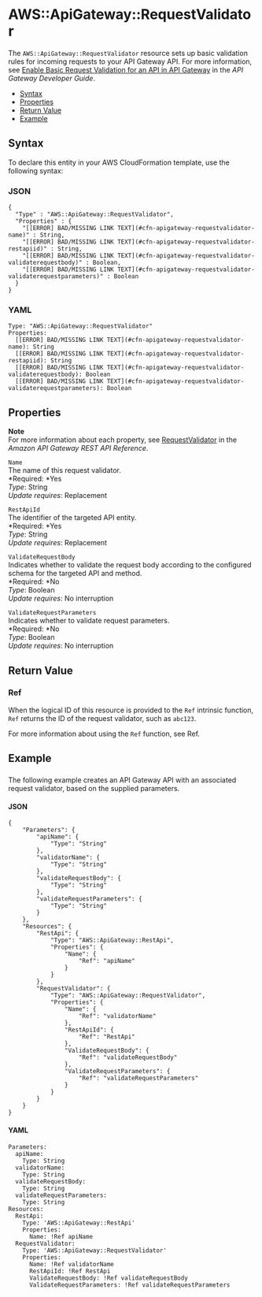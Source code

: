 # AWS::ApiGateway::RequestValidator<a name="aws-resource-apigateway-requestvalidator"></a>

The `AWS::ApiGateway::RequestValidator` resource sets up basic validation rules for incoming requests to your API Gateway API\. For more information, see [ Enable Basic Request Validation for an API in API Gateway](http://docs.aws.amazon.com/apigateway/latest/developerguide/api-gateway-method-request-validation.html) in the *API Gateway Developer Guide*\.


+ [Syntax](#aws-resource-apigateway-requestvalidator-syntax)
+ [Properties](#w3ab2c21c10c68b9)
+ [Return Value](#aws-resource-apigateway-requestvalidator-returnvalues)
+ [Example](#aws-resource-apigateway-requestvalidator-examples)

## Syntax<a name="aws-resource-apigateway-requestvalidator-syntax"></a>

To declare this entity in your AWS CloudFormation template, use the following syntax:

### JSON<a name="aws-resource-apigateway-requestvalidator-syntax.json"></a>

```
{
  "Type" : "AWS::ApiGateway::RequestValidator",
  "Properties" : {
    "[[ERROR] BAD/MISSING LINK TEXT](#cfn-apigateway-requestvalidator-name)" : String,
    "[[ERROR] BAD/MISSING LINK TEXT](#cfn-apigateway-requestvalidator-restapiid)" : String,
    "[[ERROR] BAD/MISSING LINK TEXT](#cfn-apigateway-requestvalidator-validaterequestbody)" : Boolean,
    "[[ERROR] BAD/MISSING LINK TEXT](#cfn-apigateway-requestvalidator-validaterequestparameters)" : Boolean
  }
}
```

### YAML<a name="aws-resource-apigateway-requestvalidator-syntax.yaml"></a>

```
Type: "AWS::ApiGateway::RequestValidator"
Properties:
  [[ERROR] BAD/MISSING LINK TEXT](#cfn-apigateway-requestvalidator-name): String
  [[ERROR] BAD/MISSING LINK TEXT](#cfn-apigateway-requestvalidator-restapiid): String
  [[ERROR] BAD/MISSING LINK TEXT](#cfn-apigateway-requestvalidator-validaterequestbody): Boolean
  [[ERROR] BAD/MISSING LINK TEXT](#cfn-apigateway-requestvalidator-validaterequestparameters): Boolean
```

## Properties<a name="w3ab2c21c10c68b9"></a>

**Note**  
For more information about each property, see [ RequestValidator](http://docs.aws.amazon.com/apigateway/api-reference/resource/request-validator) in the *Amazon API Gateway REST API Reference*\.

`Name`  
The name of this request validator\.  
*Required: *Yes  
*Type*: String  
*Update requires*: Replacement

`RestApiId`  
The identifier of the targeted API entity\.  
*Required: *Yes  
*Type*: String  
*Update requires*: Replacement

`ValidateRequestBody`  
Indicates whether to validate the request body according to the configured schema for the targeted API and method\.  
*Required: *No  
*Type*: Boolean  
*Update requires*: No interruption

`ValidateRequestParameters`  
Indicates whether to validate request parameters\.  
*Required: *No  
*Type*: Boolean  
*Update requires*: No interruption

## Return Value<a name="aws-resource-apigateway-requestvalidator-returnvalues"></a>

### Ref<a name="aws-resource-apigateway-requestvalidator-ref"></a>

When the logical ID of this resource is provided to the `Ref` intrinsic function, `Ref` returns the ID of the request validator, such as `abc123`\.

For more information about using the `Ref` function, see Ref\.

## Example<a name="aws-resource-apigateway-requestvalidator-examples"></a>

### <a name="w3ab2c21c10c68c13b3"></a>

The following example creates an API Gateway API with an associated request validator, based on the supplied parameters\.

#### JSON<a name="aws-resource-apigateway-requestvalidator-example1.json"></a>

```
{
    "Parameters": {
        "apiName": {
            "Type": "String"
        },
        "validatorName": {
            "Type": "String"
        },
        "validateRequestBody": {
            "Type": "String"
        },
        "validateRequestParameters": {
            "Type": "String"
        }
    },
    "Resources": {
        "RestApi": {
            "Type": "AWS::ApiGateway::RestApi",
            "Properties": {
                "Name": {
                    "Ref": "apiName"
                }
            }
        },
        "RequestValidator": {
            "Type": "AWS::ApiGateway::RequestValidator",
            "Properties": {
                "Name": {
                    "Ref": "validatorName"
                },
                "RestApiId": {
                    "Ref": "RestApi"
                },
                "ValidateRequestBody": {
                    "Ref": "validateRequestBody"
                },
                "ValidateRequestParameters": {
                    "Ref": "validateRequestParameters"
                }
            }
        }
    }
}
```

#### YAML<a name="aws-resource-apigateway-requestvalidator-example1.yaml"></a>

```
Parameters:
  apiName:
    Type: String
  validatorName:
    Type: String
  validateRequestBody:
    Type: String
  validateRequestParameters:
    Type: String
Resources:
  RestApi:
    Type: 'AWS::ApiGateway::RestApi'
    Properties:
      Name: !Ref apiName
  RequestValidator:
    Type: 'AWS::ApiGateway::RequestValidator'
    Properties:
      Name: !Ref validatorName
      RestApiId: !Ref RestApi
      ValidateRequestBody: !Ref validateRequestBody
      ValidateRequestParameters: !Ref validateRequestParameters
```